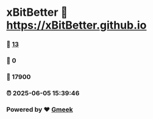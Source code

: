 # xBitBetter :link: https://xBitBetter.github.io 
### :page_facing_up: [13](https://xBitBetter.github.io/tag.html) 
### :speech_balloon: 0 
### :hibiscus: 17900 
### :alarm_clock: 2025-06-05 15:39:46 
### Powered by :heart: [Gmeek](https://github.com/Meekdai/Gmeek)
